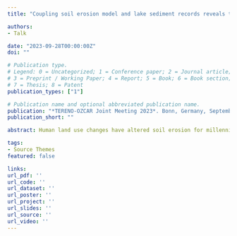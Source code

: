 ```yaml
---
title: "Coupling soil erosion model and lake sediment records reveals the importance of Alpine erosion crisis in total sediment exports during the Holocene"

authors:
- Talk

date: "2023-09-28T00:00:00Z"
doi: ""

# Publication type.
# Legend: 0 = Uncategorized; 1 = Conference paper; 2 = Journal article;
# 3 = Preprint / Working Paper; 4 = Report; 5 = Book; 6 = Book section;
# 7 = Thesis; 8 = Patent
publication_types: ["1"]

# Publication name and optional abbreviated publication name.
publication: "*TERENO-OZCAR Joint Meeting 2023*. Bonn, Germany, September 25 - 28 2023"
publication_short: ""

abstract: Human land use changes have altered soil erosion for millennia with extensive consequences on terrestrial and aquatic ecosystems as well as biogeochemical cycles in the Critical Zone. Despite its great importance, past erosion fluxes and trends have high uncertainties limiting quantitative estimates to force soil erosion models. Here, we applied a new approach combining well-dated paleo-records of soil erosion and a spatially distributed semi-empirical model to simulate annual soil erosion in six lake watershed systems during the Holocene. Progressive and abrupt changes in soil erosion are detected in the six watersheds. Progressive erosion explains most of the soil exports during the Early Holocene, while abrupt erosion that can be associated with erosion crisis is generally transient, spanning approximately 1000 (± 500) years and mainly occurring during the late Holocene (from 3000 to 1000 cal. yr. BP). Our coupled approach of proxy-model reconstruction shows that the transient erosion crisis represents the half of the total soil erosion exports during the Holocene. These estimates defy current representations of large-scale soil erosion during the Holocene that do not consider transient erosion crisis, hence potentially underestimating the anthropogenic perturbation of lateral fluxes and fate in the Critical Zone. Our results further suggest that erosion and/or land cover proxies need to be consistently integrated into model approaches when attempting to estimate past variations in mass exports from terrestrial to aquatic ecosystems over centennial to millennial timescales.

tags:
- Source Themes
featured: false

links:
url_pdf: ''
url_code: ''
url_dataset: ''
url_poster: ''
url_project: ''
url_slides: ''
url_source: ''
url_video: ''
---
```

